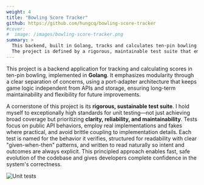 ```yaml
---
weight: 4
title: "Bowling Score Tracker"
github: https://github.com/hungcq/bowling-score-tracker
#cover:
#  image: /images/bowling-score-tracker.png
summary: >
  This backend, built in Golang, tracks and calculates ten-pin bowling scores.
  The project is defined by a rigorous, maintainable test suite that emphasizes not just coverage, but clarity and reliability.
---
```


This project is a backend application for tracking and calculating scores in ten-pin bowling, implemented in **Golang**.
It emphasizes modularity through a clear separation of concerns,
using a port-adapter architecture that keeps game logic independent from APIs and storage,
ensuring long-term maintainability and flexibility for future improvements.

A cornerstone of this project is its **rigorous, sustainable test suite**.
I hold myself to exceptionally high standards for unit testing—not just achieving broad coverage
but prioritizing **clarity, reliability, and maintainability**. Tests focus on public API behaviors,
employ real implementations and fakes where practical, and avoid brittle coupling to implementation details.
Each test is named for the behavior it verifies, structured for readability with clear "given-when-then" patterns,
and written to read naturally so intent and outcomes are always explicit.
This principled approach enables fast,
safe evolution of the codebase and gives developers complete confidence in the system's correctness.

![Unit tests](/images/bowling-score-tracker.png)